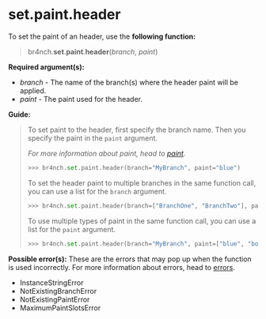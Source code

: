 # set.paint.header

To set the paint of an header, use the **following function:**

> br4nch.**set**.**paint**.**header**(*branch*, *paint*)

**Required argument(s):**

- *branch* - The name of the branch(s) where the header paint will be applied.
- *paint* - The paint used for the header.

**Guide:**

> To set paint to the header, first specify the branch name. Then you specify the paint in the `paint` argument.
>
> *For more information about paint, head to [paint](../../../guides/paint.md).*
>
> ```python
> >>> br4nch.set.paint.header(branch="MyBranch", paint="blue")
> ```
>
> To set the header paint to multiple branches in the same function call, you can use a list for the `branch` argument.
>
> ```python
> >>> br4nch.set.paint.header(branch=["BranchOne", "BranchTwo"], paint="red")
> ```
>
> To use multiple types of paint in the same function call, you can use a list for the `paint` argument.
>
> ```python
> >>> br4nch.set.paint.header(branch="MyBranch", paint=["blue", "bold"])
> ```

**Possible error(s):**
These are the errors that may pop up when the function is used incorrectly.
For more information about errors, head to [errors](../../guides/errors.md).

- InstanceStringError
- NotExistingBranchError
- NotExistingPaintError
- MaximumPaintSlotsError

